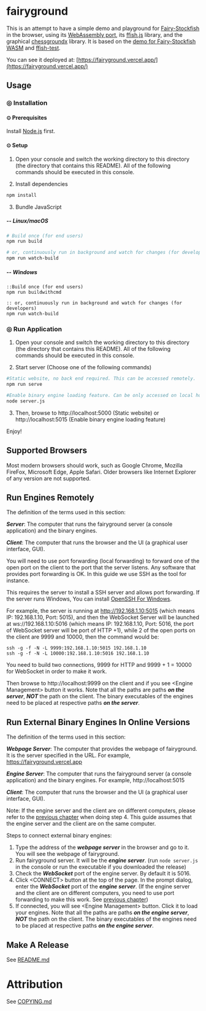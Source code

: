 # fairyground

This is an attempt to have a simple demo and playground for [Fairy-Stockfish](https://github.com/ianfab/Fairy-Stockfish) in the browser, using its [WebAssembly port](https://github.com/ianfab/fairy-stockfish.wasm), its [ffish.js](https://www.npmjs.com/package/ffish-es6) library, and the graphical [chessgroundx](https://github.com/gbtami/chessgroundx) library. It is based on the [demo for Fairy-Stockfish WASM](https://github.com/ianfab/fairy-stockfish-nnue-wasm-demo) and [ffish-test](https://github.com/thearst3rd/ffish-test).

You can see it deployed at: [https://fairyground.vercel.app/](https://fairyground.vercel.app/)

## Usage

### ◎ Installation

#### ⊙ Prerequisites

Install [Node.js](https://nodejs.org/en/download) first.

#### ⊙ Setup

1. Open your console and switch the working directory to this directory (the directory that contains this README). All of the following commands should be executed in this console.

2. Install dependencies

```bash
npm install
```

3. Bundle JavaScript

##### -- Linux/macOS

```bash
# Build once (for end users)
npm run build

# or, continuously run in background and watch for changes (for developers)
npm run watch-build
```

##### -- Windows

```batch
::Build once (for end users)
npm run buildwithcmd

:: or, continuously run in background and watch for changes (for developers)
npm run watch-build
```

### ◎ Run Application

1. Open your console and switch the working directory to this directory (the directory that contains this README). All of the following commands should be executed in this console.

2. Start server (Choose one of the following commands)

```bash
#Static website, no back end required. This can be accessed remotely.
npm run serve

#Enable binary engine loading feature. Can be only accessed on local host.
node server.js
```

3. Then, browse to http://localhost:5000 (Static website) or http://localhost:5015 (Enable binary engine loading feature)

Enjoy!

## Supported Browsers

Most modern browsers should work, such as Google Chrome, Mozilla FireFox, Microsoft Edge, Apple Safari.
Older browsers like Internet Explorer of any version are not supported.

## Run Engines Remotely

The definition of the terms used in this section:

*__Server__*: The computer that runs the fairyground server (a console application) and the binary engines.

*__Client__*: The computer that runs the browser and the UI (a graphical user interface, GUI).

You will need to use port forwarding (local forwarding) to forward one of the open port on the client to the port that the server listens. Any software that provides port forwarding is OK. In this guide we use SSH as the tool for instance.

This requires the server to install a SSH server and allows port forwarding. If the server runs Windows, You can install [OpenSSH For Windows](https://github.com/PowerShell/Win32-OpenSSH/releases).

For example, the server is running at http://192.168.1.10:5015 (which means IP: 192.168.1.10, Port: 5015), and then the WebSocket Server will be launched at ws://192.168.1.10:5016 (which means IP: 192.168.1.10, Port: 5016, the port of WebSocket server will be port of HTTP +1), while 2 of the open ports on the client are 9999 and 10000, then the command would be:

```
ssh -g -f -N -L 9999:192.168.1.10:5015 192.168.1.10
ssh -g -f -N -L 10000:192.168.1.10:5016 192.168.1.10
```

You need to build two connections, 9999 for HTTP and 9999 + 1 = 10000 for WebSocket in order to make it work.

Then browse to http://localhost:9999 on the client and if you see \<Engine Management\> button it works. Note that all the paths are paths *__on the server__*, *__NOT__* the path on the client. The binary executables of the engines need to be placed at respective paths *__on the server__*.

## Run External Binary Engines In Online Versions

The definition of the terms used in this section:

*__Webpage Server__*: The computer that provides the webpage of fairyground. It is the server specified in the URL. For example, https://fairyground.vercel.app

*__Engine Server__*: The computer that runs the fairyground server (a console application) and the binary engines. For example, http://localhost:5015

*__Client__*: The computer that runs the browser and the UI (a graphical user interface, GUI).

Note: If the engine server and the client are on different computers, please refer to the [previous chapter](https://github.com/ianfab/fairyground#run-engines-remotely) when doing step 4. This guide assumes that the engine server and the client are on the same computer.

Steps to connect external binary engines:

1. Type the address of the *__webpage server__* in the browser and go to it. You will see the webpage of fairyground.
2. Run fairyground server. It will be the *__engine server__*. (run `node server.js` in the console or run the executable if you downloaded the release)
3. Check the *__WebSocket__* port of the engine server. By default it is 5016.
4. Click \<CONNECT\> button at the top of the page. In the prompt dialog, enter the *__WebSocket__* port of the *__engine server__*. (If the engine server and the client are on different computers, you need to use port forwarding to make this work. See [previous chapter](https://github.com/ianfab/fairyground#run-engines-remotely))
5. If connected, you will see \<Engine Management\> button. Click it to load your engines.  Note that all the paths are paths *__on the engine server__*, *__NOT__* the path on the client. The binary executables of the engines need to be placed at respective paths *__on the engine server__*.

## Make A Release

See [README.md](./release_make/README.md)

# Attribution

See [COPYING.md](COPYING.md)
